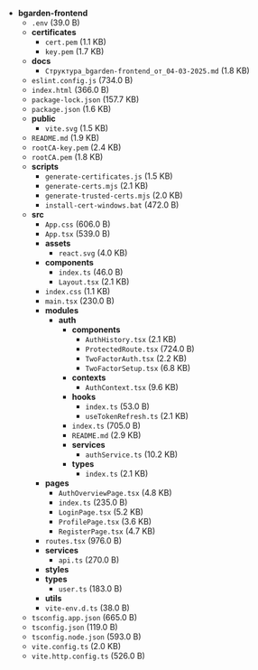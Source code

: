 - **bgarden-frontend**
  - `.env` (39.0 B)
  - **certificates**
    - `cert.pem` (1.1 KB)
    - `key.pem` (1.7 KB)
  - **docs**
    - `Структура_bgarden-frontend_от_04-03-2025.md` (1.8 KB)
  - `eslint.config.js` (734.0 B)
  - `index.html` (366.0 B)
  - `package-lock.json` (157.7 KB)
  - `package.json` (1.6 KB)
  - **public**
    - `vite.svg` (1.5 KB)
  - `README.md` (1.9 KB)
  - `rootCA-key.pem` (2.4 KB)
  - `rootCA.pem` (1.8 KB)
  - **scripts**
    - `generate-certificates.js` (1.5 KB)
    - `generate-certs.mjs` (2.1 KB)
    - `generate-trusted-certs.mjs` (2.0 KB)
    - `install-cert-windows.bat` (472.0 B)
  - **src**
    - `App.css` (606.0 B)
    - `App.tsx` (539.0 B)
    - **assets**
      - `react.svg` (4.0 KB)
    - **components**
      - `index.ts` (46.0 B)
      - `Layout.tsx` (2.1 KB)
    - `index.css` (1.1 KB)
    - `main.tsx` (230.0 B)
    - **modules**
      - **auth**
        - **components**
          - `AuthHistory.tsx` (2.1 KB)
          - `ProtectedRoute.tsx` (724.0 B)
          - `TwoFactorAuth.tsx` (2.2 KB)
          - `TwoFactorSetup.tsx` (6.8 KB)
        - **contexts**
          - `AuthContext.tsx` (9.6 KB)
        - **hooks**
          - `index.ts` (53.0 B)
          - `useTokenRefresh.ts` (2.1 KB)
        - `index.ts` (705.0 B)
        - `README.md` (2.9 KB)
        - **services**
          - `authService.ts` (10.2 KB)
        - **types**
          - `index.ts` (2.1 KB)
    - **pages**
      - `AuthOverviewPage.tsx` (4.8 KB)
      - `index.ts` (235.0 B)
      - `LoginPage.tsx` (5.2 KB)
      - `ProfilePage.tsx` (3.6 KB)
      - `RegisterPage.tsx` (4.7 KB)
    - `routes.tsx` (976.0 B)
    - **services**
      - `api.ts` (270.0 B)
    - **styles**
    - **types**
      - `user.ts` (183.0 B)
    - **utils**
    - `vite-env.d.ts` (38.0 B)
  - `tsconfig.app.json` (665.0 B)
  - `tsconfig.json` (119.0 B)
  - `tsconfig.node.json` (593.0 B)
  - `vite.config.ts` (2.0 KB)
  - `vite.http.config.ts` (526.0 B)
